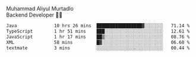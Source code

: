 Muhammad Aliyul Murtadlo
<br>
Backend Developer 👨‍💻
<br>
<!--START_SECTION:waka-->

```txt
Java              10 hrs 26 mins  █████████████████▓░░░░░░░   71.14 %
TypeScript        1 hr 51 mins    ███░░░░░░░░░░░░░░░░░░░░░░   12.61 %
JavaScript        1 hr 17 mins    ██▒░░░░░░░░░░░░░░░░░░░░░░   08.76 %
XML               58 mins         █▓░░░░░░░░░░░░░░░░░░░░░░░   06.60 %
textmate          3 mins          ░░░░░░░░░░░░░░░░░░░░░░░░░   00.44 %
```

<!--END_SECTION:waka-->
